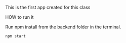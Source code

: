 This is the first app created for this class

HOW to run it

Run npm install from the backend folder in the terminal.

    npm start